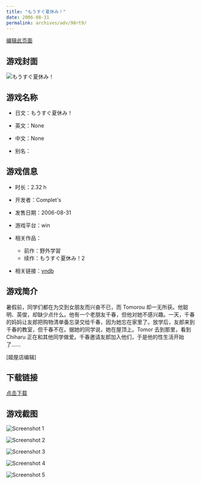 ```yaml
---
title: "もうすぐ夏休み！"
date: 2006-08-31
permalink: archives/adv/98rt9/
---
```

[编辑此页面](https://github.com/ACG-3/ADV3-source/blob/main/source/_posts/%E3%82%82%E3%81%86%E3%81%99%E3%81%90%E5%A4%8F%E4%BC%91%E3%81%BF%EF%BC%81.md)

## 游戏封面

![もうすぐ夏休み！](https://pan.timero.xyz/d/onedrive/img_lib_001/%E3%82%82%E3%81%86%E3%81%99%E3%81%90%E5%A4%8F%E4%BC%91%E3%81%BF%EF%BC%81_cover.avif)


## 游戏名称

- 日文：もうすぐ夏休み！
- 英文：None
- 中文：None

- 别名：


## 游戏信息

- 时长：2.32 h
- 开发者：Complet's
- 发售日期：2006-08-31
- 游戏平台：win
- 相关作品：
   - 前作：野外学習
   - 续作：もうすぐ夏休み！2

- 相关链接：[vndb](https://vndb.org/v396)


## 游戏简介

暑假前，同学们都在为交到女朋友而兴奋不已，而 Tomorou 却一无所获。他聪明、英俊，却缺少点什么。他有一个老朋友千春，但他对她不感兴趣。一天，千春的妈妈让友郎把购物清单备忘录交给千春，因为她忘在家里了。放学后，友郎来到千春的教室，但千春不在。据她的同学说，她在屋顶上。Tomor 去到那里，看到 Chiharu 正在和其他同学做爱。千春邀请友郎加入他们，于是他的性生活开始了......

[姬屋店编辑]


## 下载链接

[点击下载](https://pan.timero.xyz/onedrive/adv_lib_001/%E3%82%82%E3%81%86%E3%81%99%E3%81%90%E5%A4%8F%E4%BC%91%E3%81%BF%EF%BC%81)


## 游戏截图


![Screenshot 1](https://pan.timero.xyz/d/onedrive/img_lib_001/%E3%82%82%E3%81%86%E3%81%99%E3%81%90%E5%A4%8F%E4%BC%91%E3%81%BF%EF%BC%81_Screenshot_1.avif)

![Screenshot 2](https://pan.timero.xyz/d/onedrive/img_lib_001/%E3%82%82%E3%81%86%E3%81%99%E3%81%90%E5%A4%8F%E4%BC%91%E3%81%BF%EF%BC%81_Screenshot_2.avif)

![Screenshot 3](https://pan.timero.xyz/d/onedrive/img_lib_001/%E3%82%82%E3%81%86%E3%81%99%E3%81%90%E5%A4%8F%E4%BC%91%E3%81%BF%EF%BC%81_Screenshot_3.avif)

![Screenshot 4](https://pan.timero.xyz/d/onedrive/img_lib_001/%E3%82%82%E3%81%86%E3%81%99%E3%81%90%E5%A4%8F%E4%BC%91%E3%81%BF%EF%BC%81_Screenshot_4.avif)

![Screenshot 5](https://pan.timero.xyz/d/onedrive/img_lib_001/%E3%82%82%E3%81%86%E3%81%99%E3%81%90%E5%A4%8F%E4%BC%91%E3%81%BF%EF%BC%81_Screenshot_5.avif)

